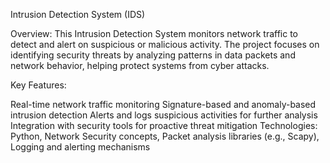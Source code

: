 Intrusion Detection System (IDS)

Overview:
This Intrusion Detection System monitors network traffic to detect and alert on suspicious or malicious activity. The project focuses on identifying security threats by analyzing patterns in data packets and network behavior, helping protect systems from cyber attacks.

Key Features:

Real-time network traffic monitoring
Signature-based and anomaly-based intrusion detection
Alerts and logs suspicious activities for further analysis
Integration with security tools for proactive threat mitigation
Technologies: Python, Network Security concepts, Packet analysis libraries (e.g., Scapy), Logging and alerting mechanisms
